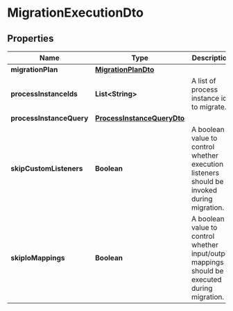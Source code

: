 

# MigrationExecutionDto


## Properties

Name | Type | Description | Notes
------------ | ------------- | ------------- | -------------
**migrationPlan** | [**MigrationPlanDto**](MigrationPlanDto.md) |  |  [optional]
**processInstanceIds** | **List&lt;String&gt;** | A list of process instance ids to migrate. |  [optional]
**processInstanceQuery** | [**ProcessInstanceQueryDto**](ProcessInstanceQueryDto.md) |  |  [optional]
**skipCustomListeners** | **Boolean** | A boolean value to control whether execution listeners should be invoked during migration. |  [optional]
**skipIoMappings** | **Boolean** | A boolean value to control whether input/output mappings should be executed during migration. |  [optional]




